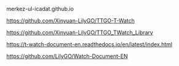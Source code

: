 merkez-ul-icadat.github.io

https://github.com/Xinyuan-LilyGO/TTGO-T-Watch

https://github.com/Xinyuan-LilyGO/TTGO_TWatch_Library

https://t-watch-document-en.readthedocs.io/en/latest/index.html

https://github.com/LilyGO/Watch-Document-EN
